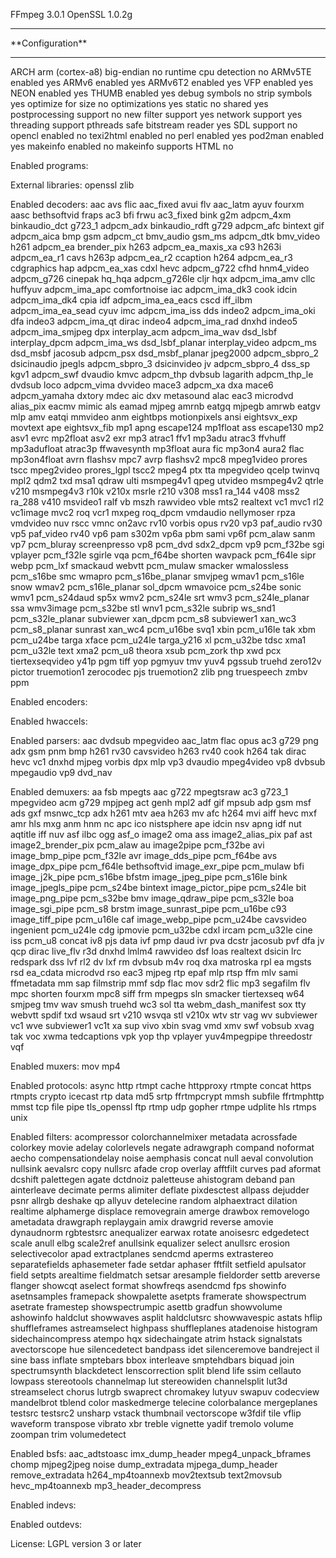 FFmpeg 3.0.1
OpenSSL 1.0.2g

<hr>
**Configuration**
<hr>

ARCH                      arm (cortex-a8)
big-endian                no
runtime cpu detection     no
ARMv5TE enabled           yes
ARMv6 enabled             yes
ARMv6T2 enabled           yes
VFP enabled               yes
NEON enabled              yes
THUMB enabled             yes
debug symbols             no
strip symbols             yes
optimize for size         no
optimizations             yes
static                    no
shared                    yes
postprocessing support    no
new filter support        yes
network support           yes
threading support         pthreads
safe bitstream reader     yes
SDL support               no
opencl enabled            no
texi2html enabled         no
perl enabled              yes
pod2man enabled           yes
makeinfo enabled          no
makeinfo supports HTML    no

Enabled programs:

External libraries:
openssl			zlib

Enabled decoders:
aac			avs			flic
aac_fixed		avui			flv
aac_latm		ayuv			fourxm
aasc			bethsoftvid		fraps
ac3			bfi			frwu
ac3_fixed		bink			g2m
adpcm_4xm		binkaudio_dct		g723_1
adpcm_adx		binkaudio_rdft		g729
adpcm_afc		bintext			gif
adpcm_aica		bmp			gsm
adpcm_ct		bmv_audio		gsm_ms
adpcm_dtk		bmv_video		h261
adpcm_ea		brender_pix		h263
adpcm_ea_maxis_xa	c93			h263i
adpcm_ea_r1		cavs			h263p
adpcm_ea_r2		ccaption		h264
adpcm_ea_r3		cdgraphics		hap
adpcm_ea_xas		cdxl			hevc
adpcm_g722		cfhd			hnm4_video
adpcm_g726		cinepak			hq_hqa
adpcm_g726le		cljr			hqx
adpcm_ima_amv		cllc			huffyuv
adpcm_ima_apc		comfortnoise		iac
adpcm_ima_dk3		cook			idcin
adpcm_ima_dk4		cpia			idf
adpcm_ima_ea_eacs	cscd			iff_ilbm
adpcm_ima_ea_sead	cyuv			imc
adpcm_ima_iss		dds			indeo2
adpcm_ima_oki		dfa			indeo3
adpcm_ima_qt		dirac			indeo4
adpcm_ima_rad		dnxhd			indeo5
adpcm_ima_smjpeg	dpx			interplay_acm
adpcm_ima_wav		dsd_lsbf		interplay_dpcm
adpcm_ima_ws		dsd_lsbf_planar		interplay_video
adpcm_ms		dsd_msbf		jacosub
adpcm_psx		dsd_msbf_planar		jpeg2000
adpcm_sbpro_2		dsicinaudio		jpegls
adpcm_sbpro_3		dsicinvideo		jv
adpcm_sbpro_4		dss_sp			kgv1
adpcm_swf		dvaudio			kmvc
adpcm_thp		dvbsub			lagarith
adpcm_thp_le		dvdsub			loco
adpcm_vima		dvvideo			mace3
adpcm_xa		dxa			mace6
adpcm_yamaha		dxtory			mdec
aic			dxv			metasound
alac			eac3			microdvd
alias_pix		eacmv			mimic
als			eamad			mjpeg
amrnb			eatgq			mjpegb
amrwb			eatgv			mlp
amv			eatqi			mmvideo
anm			eightbps		motionpixels
ansi			eightsvx_exp		movtext
ape			eightsvx_fib		mp1
apng			escape124		mp1float
ass			escape130		mp2
asv1			evrc			mp2float
asv2			exr			mp3
atrac1			ffv1			mp3adu
atrac3			ffvhuff			mp3adufloat
atrac3p			ffwavesynth		mp3float
aura			fic			mp3on4
aura2			flac			mp3on4float
avrn			flashsv			mpc7
avrp			flashsv2		mpc8
mpeg1video		prores			tscc
mpeg2video		prores_lgpl		tscc2
mpeg4			ptx			tta
mpegvideo		qcelp			twinvq
mpl2			qdm2			txd
msa1			qdraw			ulti
msmpeg4v1		qpeg			utvideo
msmpeg4v2		qtrle			v210
msmpeg4v3		r10k			v210x
msrle			r210			v308
mss1			ra_144			v408
mss2			ra_288			v410
msvideo1		ralf			vb
mszh			rawvideo		vble
mts2			realtext		vc1
mvc1			rl2			vc1image
mvc2			roq			vcr1
mxpeg			roq_dpcm		vmdaudio
nellymoser		rpza			vmdvideo
nuv			rscc			vmnc
on2avc			rv10			vorbis
opus			rv20			vp3
paf_audio		rv30			vp5
paf_video		rv40			vp6
pam			s302m			vp6a
pbm			sami			vp6f
pcm_alaw		sanm			vp7
pcm_bluray		screenpresso		vp8
pcm_dvd			sdx2_dpcm		vp9
pcm_f32be		sgi			vplayer
pcm_f32le		sgirle			vqa
pcm_f64be		shorten			wavpack
pcm_f64le		sipr			webp
pcm_lxf			smackaud		webvtt
pcm_mulaw		smacker			wmalossless
pcm_s16be		smc			wmapro
pcm_s16be_planar	smvjpeg			wmav1
pcm_s16le		snow			wmav2
pcm_s16le_planar	sol_dpcm		wmavoice
pcm_s24be		sonic			wmv1
pcm_s24daud		sp5x			wmv2
pcm_s24le		srt			wmv3
pcm_s24le_planar	ssa			wmv3image
pcm_s32be		stl			wnv1
pcm_s32le		subrip			ws_snd1
pcm_s32le_planar	subviewer		xan_dpcm
pcm_s8			subviewer1		xan_wc3
pcm_s8_planar		sunrast			xan_wc4
pcm_u16be		svq1			xbin
pcm_u16le		tak			xbm
pcm_u24be		targa			xface
pcm_u24le		targa_y216		xl
pcm_u32be		tdsc			xma1
pcm_u32le		text			xma2
pcm_u8			theora			xsub
pcm_zork		thp			xwd
pcx			tiertexseqvideo		y41p
pgm			tiff			yop
pgmyuv			tmv			yuv4
pgssub			truehd			zero12v
pictor			truemotion1		zerocodec
pjs			truemotion2		zlib
png			truespeech		zmbv
ppm

Enabled encoders:

Enabled hwaccels:

Enabled parsers:
aac			dvdsub			mpegvideo
aac_latm		flac			opus
ac3			g729			png
adx			gsm			pnm
bmp			h261			rv30
cavsvideo		h263			rv40
cook			h264			tak
dirac			hevc			vc1
dnxhd			mjpeg			vorbis
dpx			mlp			vp3
dvaudio			mpeg4video		vp8
dvbsub			mpegaudio		vp9
dvd_nav

Enabled demuxers:
aa			fsb			mpegts
aac			g722			mpegtsraw
ac3			g723_1			mpegvideo
acm			g729			mpjpeg
act			genh			mpl2
adf			gif			mpsub
adp			gsm			msf
ads			gxf			msnwc_tcp
adx			h261			mtv
aea			h263			mv
afc			h264			mvi
aiff			hevc			mxf
amr			hls			mxg
anm			hnm			nc
apc			ico			nistsphere
ape			idcin			nsv
apng			idf			nut
aqtitle			iff			nuv
asf			ilbc			ogg
asf_o			image2			oma
ass			image2_alias_pix	paf
ast			image2_brender_pix	pcm_alaw
au			image2pipe		pcm_f32be
avi			image_bmp_pipe		pcm_f32le
avr			image_dds_pipe		pcm_f64be
avs			image_dpx_pipe		pcm_f64le
bethsoftvid		image_exr_pipe		pcm_mulaw
bfi			image_j2k_pipe		pcm_s16be
bfstm			image_jpeg_pipe		pcm_s16le
bink			image_jpegls_pipe	pcm_s24be
bintext			image_pictor_pipe	pcm_s24le
bit			image_png_pipe		pcm_s32be
bmv			image_qdraw_pipe	pcm_s32le
boa			image_sgi_pipe		pcm_s8
brstm			image_sunrast_pipe	pcm_u16be
c93			image_tiff_pipe		pcm_u16le
caf			image_webp_pipe		pcm_u24be
cavsvideo		ingenient		pcm_u24le
cdg			ipmovie			pcm_u32be
cdxl			ircam			pcm_u32le
cine			iss			pcm_u8
concat			iv8			pjs
data			ivf			pmp
daud			ivr			pva
dcstr			jacosub			pvf
dfa			jv			qcp
dirac			live_flv		r3d
dnxhd			lmlm4			rawvideo
dsf			loas			realtext
dsicin			lrc			redspark
dss			lvf			rl2
dv			lxf			rm
dvbsub			m4v			roq
dxa			matroska		rpl
ea			mgsts			rsd
ea_cdata		microdvd		rso
eac3			mjpeg			rtp
epaf			mlp			rtsp
ffm			mlv			sami
ffmetadata		mm			sap
filmstrip		mmf			sdp
flac			mov			sdr2
flic			mp3			segafilm
flv			mpc			shorten
fourxm			mpc8			siff
frm			mpegps			sln
smacker			tiertexseq		w64
smjpeg			tmv			wav
smush			truehd			wc3
sol			tta			webm_dash_manifest
sox			tty			webvtt
spdif			txd			wsaud
srt			v210			wsvqa
stl			v210x			wtv
str			vag			wv
subviewer		vc1			wve
subviewer1		vc1t			xa
sup			vivo			xbin
svag			vmd			xmv
swf			vobsub			xvag
tak			voc			xwma
tedcaptions		vpk			yop
thp			vplayer			yuv4mpegpipe
threedostr		vqf

Enabled muxers:
mov			mp4

Enabled protocols:
async			http			rtmpt
cache			httpproxy		rtmpte
concat			https			rtmpts
crypto			icecast			rtp
data			md5			srtp
ffrtmpcrypt		mmsh			subfile
ffrtmphttp		mmst			tcp
file			pipe			tls_openssl
ftp			rtmp			udp
gopher			rtmpe			udplite
hls			rtmps			unix

Enabled filters:
acompressor		colorchannelmixer	metadata
acrossfade		colorkey		movie
adelay			colorlevels		negate
adrawgraph		compand			noformat
aecho			compensationdelay	noise
aemphasis		concat			null
aeval			convolution		nullsink
aevalsrc		copy			nullsrc
afade			crop			overlay
afftfilt		curves			pad
aformat			dcshift			palettegen
agate			dctdnoiz		paletteuse
ahistogram		deband			pan
ainterleave		decimate		perms
alimiter		deflate			pixdesctest
allpass			dejudder		psnr
allrgb			deshake			qp
allyuv			detelecine		random
alphaextract		dilation		realtime
alphamerge		displace		removegrain
amerge			drawbox			removelogo
ametadata		drawgraph		replaygain
amix			drawgrid		reverse
amovie			dynaudnorm		rgbtestsrc
anequalizer		earwax			rotate
anoisesrc		edgedetect		scale
anull			elbg			scale2ref
anullsink		equalizer		select
anullsrc		erosion			selectivecolor
apad			extractplanes		sendcmd
aperms			extrastereo		separatefields
aphasemeter		fade			setdar
aphaser			fftfilt			setfield
apulsator		field			setpts
arealtime		fieldmatch		setsar
aresample		fieldorder		settb
areverse		flanger			showcqt
aselect			format			showfreqs
asendcmd		fps			showinfo
asetnsamples		framepack		showpalette
asetpts			framerate		showspectrum
asetrate		framestep		showspectrumpic
asettb			gradfun			showvolume
ashowinfo		haldclut		showwaves
asplit			haldclutsrc		showwavespic
astats			hflip			shuffleframes
astreamselect		highpass		shuffleplanes
atadenoise		histogram		sidechaincompress
atempo			hqx			sidechaingate
atrim			hstack			signalstats
avectorscope		hue			silencedetect
bandpass		idet			silenceremove
bandreject		il			sine
bass			inflate			smptebars
bbox			interleave		smptehdbars
biquad			join			spectrumsynth
blackdetect		lenscorrection		split
blend			life			ssim
cellauto		lowpass			stereotools
channelmap		lut			stereowiden
channelsplit		lut3d			streamselect
chorus			lutrgb			swaprect
chromakey		lutyuv			swapuv
codecview		mandelbrot		tblend
color			maskedmerge		telecine
colorbalance		mergeplanes		testsrc
testsrc2		unsharp			vstack
thumbnail		vectorscope		w3fdif
tile			vflip			waveform
transpose		vibrato			xbr
treble			vignette		yadif
tremolo			volume			zoompan
trim			volumedetect

Enabled bsfs:
aac_adtstoasc		imx_dump_header		mpeg4_unpack_bframes
chomp			mjpeg2jpeg		noise
dump_extradata		mjpega_dump_header	remove_extradata
h264_mp4toannexb	mov2textsub		text2movsub
hevc_mp4toannexb	mp3_header_decompress

Enabled indevs:

Enabled outdevs:

License: LGPL version 3 or later
